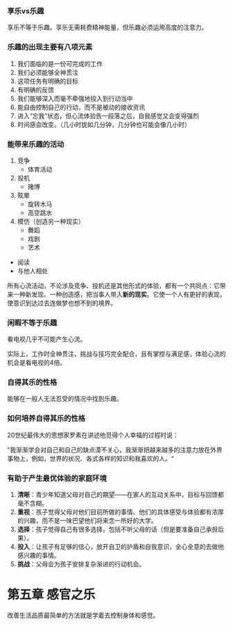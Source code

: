 ### 享乐vs乐趣

享乐不等于乐趣。享乐无需耗费精神能量，但乐趣必须运用高度的注意力。

### 乐趣的出现主要有八项元素

1. 我们面临的是一份可完成的工作
2. 我们必须能够全神贯注
3. 这项任务有明确的目标
4. 有明确的反馈
5. 我们能够深入而毫不牵强地投入到行动当中
6. 能自由控制自己的行动，而不是被动的接收资讯
7. 进入“忘我”状态，但心流体验告一段落之后，自我感觉又会变得强烈
8. 时间感会改变。（几小时犹如几分钟，几分钟也可能会像几小时）

### 能带来乐趣的活动

1. 竞争
    - 体育活动
2. 投机
    - 赌博
3. 眩晕
    - 旋转木马
    - 高空跳水
4. 模仿（创造另一种现实）
    - 舞蹈
    - 戏剧
    - 艺术

- 阅读
- 与他人相处

所有心流活动，不论涉及竞争、投机还是其他形式的体验，都有一个共同点：它带来一种新发现、一种创造感，把当事人带入**新的现实**。它使一个人有更好的表现，使意识到达过去连做梦也想不到的境界。

### 闲暇不等于乐趣

看电视几乎不可能产生心流。

实际上，工作时全神贯注，挑战与技巧完全配合，且有掌控与满足感，体验心流的机会是看电视的4倍。

### 自得其乐的性格

能够在一般人无法忍受的情况中找到乐趣。

### 如何培养自得其乐的性格

20世纪最伟大的思想家罗素在讲述他觅得个人幸福的过程时说：

”我渐渐学会对自己和自己的缺点漠不关心，我渐渐把越来越多的注意力放在外界事物上，例如，世界的状况、各式各样的知识和我喜欢的人。“

### 有助于产生最优体验的家庭环境

1. **清晰**：青少年知道父母对自己的期望——在家人的互动关系中，目标与回馈都毫不含糊。
2. **重视**：孩子觉得父母对他们目前所做的事情、他们的具体感受与体验都有浓厚的兴趣，而不是一味巴望他们将来念一所好的大学。
3. **选择**：孩子觉得自己有很多选择，包括不听父母的话（但是要准备自己承担后果）。
4. **投入**：让孩子有足够的信心，放开自卫的护盾和自我意识，全心全意的去做他感兴趣的事情。
5. **挑战**：父母会为孩子安排复杂渐进的行动机会。

# 第五章 感官之乐

改善生活品质最简单的方法就是学着去控制身体和感觉。